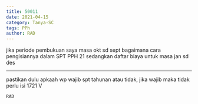 ```yaml
---
title: 50011
date: 2021-04-15
category: Tanya-SC
tags: PPh
author: RAD
---
```


jika periode pembukuan saya masa okt sd sept bagaimana cara pengisiannya dalam SPT PPH 21 sedangkan daftar biaya untuk masa jan sd des

---

pastikan dulu apkaah wp wajib spt tahunan atau tidak, jika wajib maka tidak perlu isi 1721 V

`RAD`
